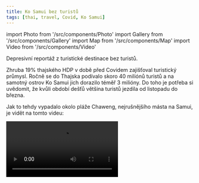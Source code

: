 ```yaml
---
title: Ko Samui bez turistů
tags: [thai, travel, Covid, Ko Samui]
---
```


import Photo from '/src/components/Photo'
import Gallery from '/src/components/Gallery'
import Map from '/src/components/Map'
import Video from '/src/components/Video'

Depresivní reportáž z turistické destinace bez turistů.

<!-- truncate -->

Zhruba 19% thajského HDP v době před Covidem zajišťoval turistický průmysl. Ročně se do Thajska podívalo skoro 40 miliónů turistů a na samotný ostrov Ko Samui jich dorazilo téměř 3 milióny. Do toho je potřeba si uvědomit, že kvůli období dešťů většina turistů jezdila od listopadu do března.

Jak to tehdy vypadalo okolo pláže Chaweng, nejrušnějšího másta na Samui, je vidět na tomto videu:

<Video src="https://www.youtube.com/embed/-0ZiMkDTXOg" />

Pak přišla pandemie a na půl roku nesměl do Thajska ani jeden turista. Koncem roku 2020 se to nepatrně uvolnilo a za Q4 do Thajska přijelo obřích 10822 turistů. Počet, který dřív přiletěl během několika hodin!

V roce 2021 je to zvedlo na 20k za čtvrtletí a největší rozvolnění nastalo letos v listopadu, kdy se zavedl [Thailand pass a jednodenní karanténa](/2021/12/11/prijezd-do-thajska), díky tomu sem začalo proudit řádově víc návštěvníků (133k během listopadu a za prosinec zatím 122k). Čísla se tedy zvedají, ale pořád jsou to zlomky předcovidových počtů.

Dva roky bez turistů zanechaly v místním pařmenském epicentru fatální následky:

<Video src="https://www.youtube.com/embed/-FLRdd8-SRc" />

Typický pohled, který tady potkávám na každém kroku:

<Photo photo={require('./photos/2021-12-23-ko-samui-bez-turistu/IMG_9539.jpg')} />

V Bangkoku jsem to v takové míře nepozoroval. Když už bylo něco zavřeno, tak to aspoň bylo standardně zakonzerovováno, ale tady je to vyloženě opuštěné a docela depresivní:

<Photo photo={require('./photos/2021-12-23-ko-samui-bez-turistu/IMG_9558.jpg')} />

Vidět opuštěné i provozovny velkých značek už působí docela apokalypticky:

<Gallery photos={[
require('./photos/2021-12-23-ko-samui-bez-turistu/IMG_9565.jpg'),
require('./photos/2021-12-23-ko-samui-bez-turistu/IMG_9568.jpg'),
]} />

O tom jak dopadá tahle situace na lidi, kteří z turistického ruchu žili se příliš dočíst nedá. Já osobně neteskním po diskotékách, beer gardens, "international cuisine" restauracích a všech těch kolotočářských atrakcích orientovaných na tupé masy turistů. Je mi ale jasný, že zejména ti, kteří se snažili o nějakou kvalitu a dlouhodobý rozvoj jsou totálním výpadkem příjmů zasaženi nejvíc, jelikož takový podnik nechcete ze dne na den zavřít a vykašlat se na něj.

Perspektiva je mizerná, zrovna včera bylo, kvůli variantě omikron, pozastaveno vydávání Thailand pasů, tím pádem se zastaví příliv turistů a je celkem jasné, že po omikronu přijde zase další mutace. Při pobytu v rezortu se realita na Samui docela snadno dá ignorovat, ale stačí vyrazit do okolí (půjčení mopedu 250 THB na den, litr benzínu 40 THB) a tu marnost a úpadek už z hlavy nedostanete.

<Gallery photos={[
require('./photos/2021-12-23-ko-samui-bez-turistu/IMG_9559.jpg'),
require('./photos/2021-12-23-ko-samui-bez-turistu/IMG_9566.jpg'),
]} />

<Map src="https://www.google.com/maps/embed?pb=!1m18!1m12!1m3!1d251845.6441196236!2d99.86132581929957!3d9.501059069493769!2m3!1f0!2f0!3f0!3m2!1i1024!2i768!4f13.1!3m3!1m2!1s0x3054f1501c66266f%3A0xedd55abd3d7d8330!2sKo%20Samui!5e0!3m2!1sen!2sth!4v1640235063284!5m2!1sen!2sth" />
